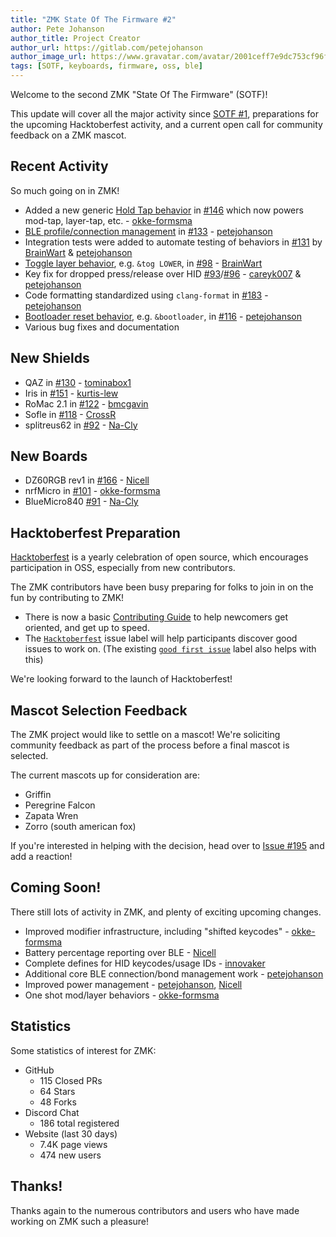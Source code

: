 ```yaml
---
title: "ZMK State Of The Firmware #2"
author: Pete Johanson
author_title: Project Creator
author_url: https://gitlab.com/petejohanson
author_image_url: https://www.gravatar.com/avatar/2001ceff7e9dc753cf96fcb2e6f41110
tags: [SOTF, keyboards, firmware, oss, ble]
---
```


Welcome to the second ZMK "State Of The Firmware" (SOTF)!

This update will cover all the major activity since [SOTF #1](/blog/2020/08/12/zmk-sotf-1), preparations for the upcoming
Hacktoberfest activity, and a current open call for community feedback on a ZMK mascot.

## Recent Activity

So much going on in ZMK!

- Added a new generic [Hold Tap behavior](https://zmk.dev/docs/behaviors/hold-tap)
  in [#146](https://github.com/zmkfirmware/zmk/pull/146) which now powers mod-tap, layer-tap, etc. - [okke-formsma]
- [BLE profile/connection management](https://zmk.dev/docs/behaviors/bluetooth)
  in [#133](https://github.com/zmkfirmware/zmk/pull/133) - [petejohanson]
- Integration tests were added to automate testing of behaviors in [#131](https://github.com/zmkfirmware/zmk/pull/131) by [BrainWart] & [petejohanson]
- [Toggle layer behavior](https://zmk.dev/docs/behaviors/layers#toggle-layer), e.g. `&tog LOWER`, in
  [#98](https://github.com/zmkfirmware/zmk/pull/98) - [BrainWart]
- Key fix for dropped press/release over HID [#93](https://github.com/zmkfirmware/zmk/pull/93)/[#96](https://github.com/zmkfirmware/zmk/pull/96) - [careyk007](https://github.com/careyk007) & [petejohanson]
- Code formatting standardized using `clang-format` in [#183](https://github.com/zmkfirmware/zmk/pull/183) - [petejohanson]
- [Bootloader reset behavior](https://zmk.dev/docs/behaviors/reset#bootloader-reset), e.g. `&bootloader`, in [#116](https://github.com/zmkfirmware/zmk/pull/116) - [petejohanson]
- Various bug fixes and documentation

## New Shields

- QAZ in [#130](https://github.com/zmkfirmware/zmk/pull/130) - [tominabox1](https://github.com/tominabox1)
- Iris in [#151](https://github.com/zmkfirmware/zmk/pull/151) - [kurtis-lew](https://github.com/kurtis-lew)
- RoMac 2.1 in [#122](https://github.com/zmkfirmware/zmk/pull/122) - [bmcgavin](https://github.com/bmcgavin)
- Sofle in [#118](https://github.com/zmkfirmware/zmk/pull/118) - [CrossR](https://github.com/CrossR)
- splitreus62 in [#92](https://github.com/zmkfirmware/zmk/pull/92) - [Na-Cly](https://github.com/Na-Cly)

## New Boards

- DZ60RGB rev1 in [#166](https://github.com/zmkfirmware/zmk/pull/166) - [Nicell]
- nrfMicro in [#101](https://github.com/zmkfirmware/zmk/pull/101) - [okke-formsma]
- BlueMicro840 [#91](https://github.com/zmkfirmware/zmk/pull/91) - [Na-Cly](https://github.com/Na-Cly)

## Hacktoberfest Preparation

[Hacktoberfest](https://hacktoberfest.digitalocean.com/) is a yearly celebration of open source,
which encourages participation in OSS, especially from new contributors.

The ZMK contributors have been busy preparing for folks to join in on the fun by contributing to
ZMK!

- There is now a basic [Contributing Guide](https://github.com/zmkfirmware/zmk/blob/main/CONTRIBUTING.md) to help newcomers get oriented, and get up to speed.
- The [`Hacktoberfest`](https://github.com/zmkfirmware/zmk/issues?q=is%3Aissue+is%3Aopen+label%3AHacktoberfest)
  issue label will help participants discover good issues to work on.
  (The existing [`good first issue`](https://github.com/zmkfirmware/zmk/issues?q=is%3Aissue+is%3Aopen+label%3A%22good+first+issue%22) label also helps with this)

We're looking forward to the launch of Hacktoberfest!

## Mascot Selection Feedback

The ZMK project would like to settle on a mascot! We're soliciting community feedback as part of
the process before a final mascot is selected.

The current mascots up for consideration are:

- Griffin
- Peregrine Falcon
- Zapata Wren
- Zorro (south american fox)

If you're interested in helping with the decision, head over to [Issue #195](https://github.com/zmkfirmware/zmk/issues/195) and add a reaction!

## Coming Soon!

There still lots of activity in ZMK, and plenty of exciting upcoming changes.

- Improved modifier infrastructure, including "shifted keycodes" - [okke-formsma]
- Battery percentage reporting over BLE - [Nicell]
- Complete defines for HID keycodes/usage IDs - [innovaker](https://github.com/innovaker)
- Additional core BLE connection/bond management work - [petejohanson]
- Improved power management - [petejohanson], [Nicell]
- One shot mod/layer behaviors - [okke-formsma]

## Statistics

Some statistics of interest for ZMK:

- GitHub
  - 115 Closed PRs
  - 64 Stars
  - 48 Forks
- Discord Chat
  - 186 total registered
- Website (last 30 days)
  - 7.4K page views
  - 474 new users

## Thanks!

Thanks again to the numerous contributors and users who have made working on ZMK such a pleasure!

[okke-formsma]: https://github.com/okke-formsma
[nicell]: https://github.com/Nicell
[petejohanson]: https://github.com/petejohanson
[brainwart]: https://github.com/BrainWart
